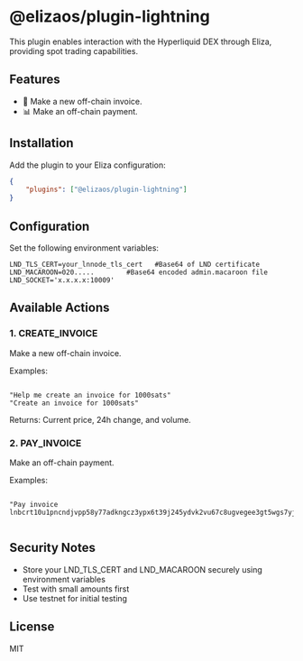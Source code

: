 # @elizaos/plugin-lightning

This plugin enables interaction with the Hyperliquid DEX through Eliza, providing spot trading capabilities.

## Features

- 💱 Make a new off-chain invoice.
- 📊 Make an off-chain payment.

## Installation

Add the plugin to your Eliza configuration:

```json
{
    "plugins": ["@elizaos/plugin-lightning"]
}
```

## Configuration

Set the following environment variables:

```env
LND_TLS_CERT=your_lnnode_tls_cert   #Base64 of LND certificate
LND_MACAROON=020.....        #Base64 encoded admin.macaroon file
LND_SOCKET='x.x.x.x:10009'
```

## Available Actions

### 1. CREATE_INVOICE

Make a new off-chain invoice.

Examples:

```

"Help me create an invoice for 1000sats"
"Create an invoice for 1000sats"

```

Returns: Current price, 24h change, and volume.

### 2. PAY_INVOICE

Make an off-chain payment.

Examples:

```

"Pay invoice lnbcrt10u1pncndjvpp58y77adkngcz3ypx6t39j245ydvk2vu67c8ugvegee3gt5wgs7yjqdxvdec82c33wdmnq73s0qcxwurrxp4nquncxe4h56m9xu6xwetyd3mrq6ehdguxkd35wuurgarex4u8gefkdsekgdtnddehxurrxecxvhmwwp6kyvfexekhxwtv8paryvnpwsuhxdryvachwangw3kn2atddq6kzvrvwfcxzanewce8ja34d43k56rkweu8jdtcwv68zmrsvdescqzzsxqrrsssp5q3hv38wfprvaazzwf8c4t33tzjcac5xz94sk8muehmn5szqaw6ks9qxpqysgqt5pjhna4922s8ayzgu5rh8clx7psp2culdr5r6cxxxqzs3e5ep345p45vggg0qegt6fu3prdrqgpd8v70l9wdhekt8gex5e8pqvxg2sp97fkmd"


```

## Security Notes

- Store your LND_TLS_CERT and LND_MACAROON securely using environment variables
- Test with small amounts first
- Use testnet for initial testing

## License

MIT

```

```
